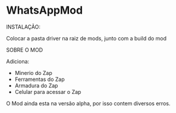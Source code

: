 # WhatsAppMod

INSTALAÇÃO:

Colocar a pasta driver na raiz de mods, junto com a build do mod

SOBRE O MOD

Adiciona:
  
  - Minerio do Zap
  - Ferramentas do Zap
  - Armadura do Zap
  - Celular para acessar o Zap

O Mod ainda esta na versão alpha, por isso contem diversos erros.
